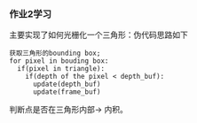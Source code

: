 ### 作业2学习

主要实现了如何光栅化一个三角形：伪代码思路如下

```
获取三角形的bounding box;
for pixel in bouding box:
  if(pixel in triangle):
    if(depth of the pixel < depth_buf):
      update(depth_buf)
      update(frame_buf)
```

判断点是否在三角形内部-> 内积。

